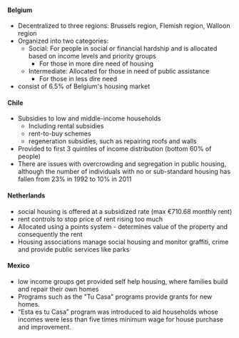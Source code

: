 #### Belgium
- Decentralized to three regions: Brussels region, Flemish region, Walloon region
- Organized into two categories:
	- Social: For people in social or financial hardship and is allocated based on income levels and priority groups
		- For those in more dire need of housing
	- Intermediate: Allocated for those in need of public assistance 
		- For those in less dire need
- consist of 6.5% of Belgium's housing market
#### Chile
- Subsidies to low and middle-income households 
	- Including rental subsidies
	- rent-to-buy schemes
	- regeneration subsidies, such as repairing roofs and walls
- Provided to first 3 quintiles of income distribution (bottom 60% of people)
- There are issues with overcrowding and segregation in public housing, although the number of individuals with no or sub-standard housing has fallen from 23% in 1992 to 10% in 2011
#### Netherlands
- social housing is offered at a subsidized rate (max €710.68 monthly rent)
- rent controls to stop price of rent rising too much
- Allocated using a points system - determines value of the property and consequently the rent
- Housing associations manage social housing and monitor graffiti, crime and provide public services like parks
#### Mexico
- low income groups get provided self help housing, where families build and repair their own homes
- Programs such as the "Tu Casa" programs provide grants for new homes.
- “Esta es tu Casa” program was introduced to aid households whose incomes were less than five times minimum wage for house purchase and improvement.